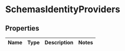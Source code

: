 # SchemasIdentityProviders

## Properties
Name | Type | Description | Notes
------------ | ------------- | ------------- | -------------
